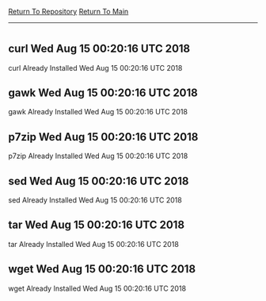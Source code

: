 [Return To Repository](https://github.com/deathbybandaid/piholeparser/)
[Return To Main](https://github.com/deathbybandaid/piholeparser/blob/master/RecentRunLogs/Mainlog.md)
____________________________________
# 
## curl Wed Aug 15 00:20:16 UTC 2018
curl Already Installed Wed Aug 15 00:20:16 UTC 2018
## gawk Wed Aug 15 00:20:16 UTC 2018
gawk Already Installed Wed Aug 15 00:20:16 UTC 2018
## p7zip Wed Aug 15 00:20:16 UTC 2018
p7zip Already Installed Wed Aug 15 00:20:16 UTC 2018
## sed Wed Aug 15 00:20:16 UTC 2018
sed Already Installed Wed Aug 15 00:20:16 UTC 2018
## tar Wed Aug 15 00:20:16 UTC 2018
tar Already Installed Wed Aug 15 00:20:16 UTC 2018
## wget Wed Aug 15 00:20:16 UTC 2018
wget Already Installed Wed Aug 15 00:20:16 UTC 2018
